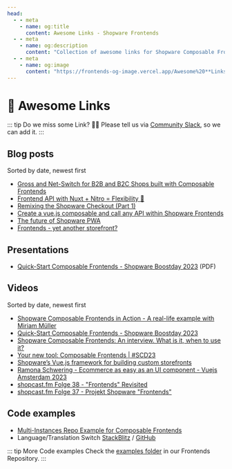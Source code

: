 ```yaml
---
head:
  - - meta
    - name: og:title
      content: Awesome Links - Shopware Frontends
  - - meta
    - name: og:description
      content: "Collection of awesome links for Shopware Composable Frontends."
  - - meta
    - name: og:image
      content: "https://frontends-og-image.vercel.app/Awesome%20**Links**.png?fontSize=150px"
---
```


# 🚀 Awesome Links

::: tip Do we miss some Link? 😶‍🌫️
Please tell us via [Community Slack](https://shopwarecommunity.slack.com/archives/C050L6NCMGQ), so we can add it.
:::

## Blog posts

Sorted by date, newest first

- [Gross and Net-Switch for B2B and B2C Shops built with Composable Frontends](https://dev.to/shopware/gross-and-net-switch-for-b2b-and-b2c-shops-built-with-composable-frontends-2b24)
- [Frontend API with Nuxt + Nitro = Flexibility 🐙](https://www.brocksi.net/blog/frontend-api-with-nuxt-and-nitro-will-lead-to-flexibility/)
- [Remixing the Shopware Checkout (Part 1)](https://elkmod.dev/blogs/remixing-shopware-checkout)
- [Create a vue.js composable and call any API within Shopware Frontends](https://www.brocksi.net/blog/vue-js-composable-call-api-shopware-frontends/)
- [The future of Shopware PWA](https://www.shopware.com/de/news/the-future-of-shopware-pwa/)
- [Frontends - yet another storefront?](https://www.shopware.com/en/news/frontends-yet-another-storefront/)

## Presentations

- [Quick-Start Composable Frontends - Shopware Boostday 2023](https://ecommerce.shopware.com/hubfs/Boost%20Days/Quick%20Start%20-%20Shopware%20Composable%20Frontends.pdf) (PDF)

## Videos

Sorted by date, newest first

- [Shopware Composable Frontends in Action - A real-life example with Miriam Müller](https://www.youtube.com/watch?v=AClnII3-GhQ)
- [Quick-Start Composable Frontends - Shopware Boostday 2023](https://www.youtube.com/watch?v=2AwLWvPOffw)
- [Shopware Composable Frontends: An interview. What is it, when to use it?](https://www.youtube.com/watch?v=A_O2nke4yoo)
- [Your new tool: Composable Frontends | #SCD23](https://www.youtube.com/watch?v=hN3t96zVfpw)
- [Shopware’s Vue.js framework for building custom storefronts](https://www.youtube.com/watch?v=0W_3xWIpYho)
- [Ramona Schwering - Ecommerce as easy as an UI component - Vuejs Amsterdam 2023](https://www.youtube.com/watch?v=VivLHGGds6c)
- [shopcast.fm Folge 38 - "Frontends" Revisited](https://www.youtube.com/watch?v=eW9-jrXx4wA)
- [shopcast.fm Folge 37 - Projekt Shopware "Frontends"](https://www.youtube.com/watch?v=vupiRTNoePU)

## Code examples

- [Multi-Instances Repo Example for Composable Frontends](https://github.com/patzick/frontends-multiinstances-example)
- Language/Translation Switch [StackBlitz](https://stackblitz.com/github/mkucmus/language-translations?file=app.vue) / [GitHub](https://github.com/mkucmus/language-translations)

::: tip More Code examples
Check the [examples folder](https://github.com/shopware/frontends/tree/main/examples) in our Frontends Repository.
:::
